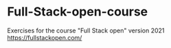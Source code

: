 # Full-Stack-open-course
Exercises for the course "Full Stack open" version 2021
https://fullstackopen.com/
